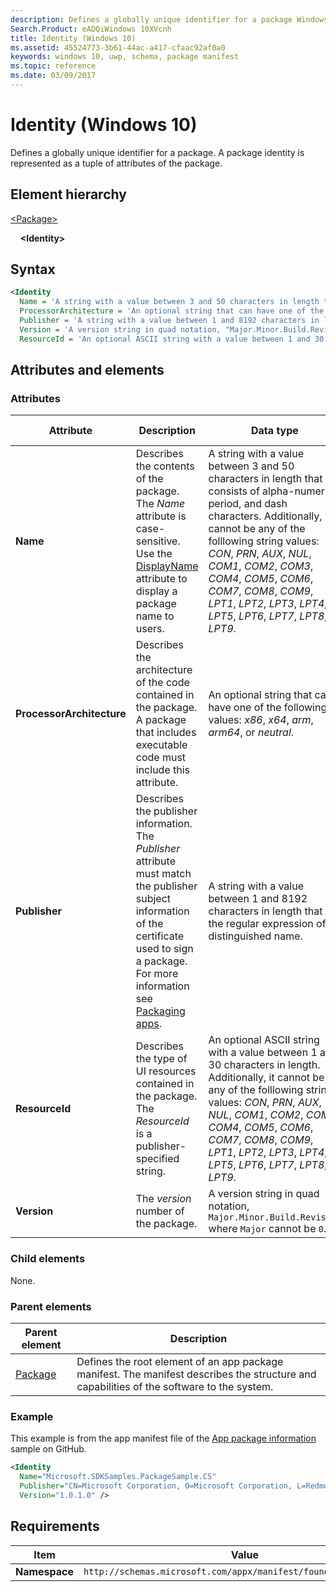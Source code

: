 ```yaml
---
description: Defines a globally unique identifier for a package Windows 10).
Search.Product: eADQiWindows 10XVcnh
title: Identity (Windows 10)
ms.assetid: 45524773-3b61-44ac-a417-cfaac92af0a0
keywords: windows 10, uwp, schema, package manifest
ms.topic: reference
ms.date: 03/09/2017
---
```


# Identity (Windows 10)

Defines a globally unique identifier for a package. A package identity is represented as a tuple of attributes of the package.

## Element hierarchy

[\<Package\>](element-package.md)

&nbsp;&nbsp;&nbsp;&nbsp;**\<Identity\>**

## Syntax

```xml
<Identity
  Name = 'A string with a value between 3 and 50 characters in length that consists of alpha-numeric, period, and dash characters. Additionally, it cannot be any of the folllowing string values: "CON", "PRN", "AUX", "NUL", "COM1", "COM2", "COM3", "COM4", "COM5", "COM6", "COM7", "COM8", "COM9", "LPT1", "LPT2", "LPT3", "LPT4", "LPT5", "LPT6", "LPT7", "LPT8", or "LPT9".'
  ProcessorArchitecture = 'An optional string that can have one of the following values: "x86", "x64", "arm", "arm64", or "neutral".'
  Publisher = 'A string with a value between 1 and 8192 characters in length that fits the regular expression of a distinguished name.'
  Version = 'A version string in quad notation, "Major.Minor.Build.Revision" where Major cannot be "0".' 
  ResourceId = 'An optional ASCII string with a value between 1 and 30 characters in length. Additionally, it cannot be any of the folllowing string values: "CON", "PRN", "AUX", "NUL", "COM1", "COM2", "COM3", "COM4", "COM5", "COM6", "COM7", "COM8", "COM9", "LPT1", "LPT2", "LPT3", "LPT4", "LPT5", "LPT6", "LPT7", "LPT8", or "LPT9".' />
```

## Attributes and elements

### Attributes

| Attribute | Description | Data type | Required | Default value |
|-|-|-|-|-|
| **Name** | Describes the contents of the package. The *Name* attribute is case-sensitive. Use the [DisplayName](element-displayname.md) attribute to display a package name to users. | A string with a value between 3 and 50 characters in length that consists of alpha-numeric, period, and dash characters. Additionally, it cannot be any of the folllowing string values: *CON*, *PRN*, *AUX*, *NUL*, *COM1*, *COM2*, *COM3*, *COM4*, *COM5*, *COM6*, *COM7*, *COM8*, *COM9*, *LPT1*, *LPT2*, *LPT3*, *LPT4*, *LPT5*, *LPT6*, *LPT7*, *LPT8*, or *LPT9*. | Yes |  |
| **ProcessorArchitecture** | Describes the architecture of the code contained in the package. A package that includes executable code must include this attribute. | An optional string that can have one of the following values: *x86*, *x64*, *arm*, *arm64*, or *neutral*. | No | *neutral* |
| **Publisher** | Describes the publisher information. The *Publisher* attribute must match the publisher subject information of the certificate used to sign a package. For more information see [Packaging apps](/windows/uwp/packaging/index). | A string with a value between 1 and 8192 characters in length that fits the regular expression of a distinguished name. | Yes |  |
| **ResourceId** | Describes the type of UI resources contained in the package. The *ResourceId* is a publisher-specified string. | An optional ASCII string with a value between 1 and 30 characters in length. Additionally, it cannot be any of the folllowing string values: *CON*, *PRN*, *AUX*, *NUL*, *COM1*, *COM2*, *COM3*, *COM4*, *COM5*, *COM6*, *COM7*, *COM8*, *COM9*, *LPT1*, *LPT2*, *LPT3*, *LPT4*, *LPT5*, *LPT6*, *LPT7*, *LPT8*, or *LPT9*. | No |  |
| **Version** | The *version* number of the package. | A version string in quad notation, `Major.Minor.Build.Revision` where `Major` cannot be `0`. | Yes |  |

### Child elements

None.

### Parent elements

| Parent element | Description |
|-|-|
| [Package](element-package.md) | Defines the root element of an app package manifest. The manifest describes the structure and capabilities of the software to the system. |

### Example

This example is from the app manifest file of the [App package information](https://github.com/Microsoft/Windows-universal-samples/tree/master/Samples/Package) sample on GitHub.

```xml
<Identity
  Name="Microsoft.SDKSamples.PackageSample.CS" 
  Publisher="CN=Microsoft Corporation, O=Microsoft Corporation, L=Redmond, S=Washington, C=US" 
  Version="1.0.1.0" />
```

## Requirements

| Item  | Value  |
|--|--|
| **Namespace** | `http://schemas.microsoft.com/appx/manifest/foundation/windows10` |
